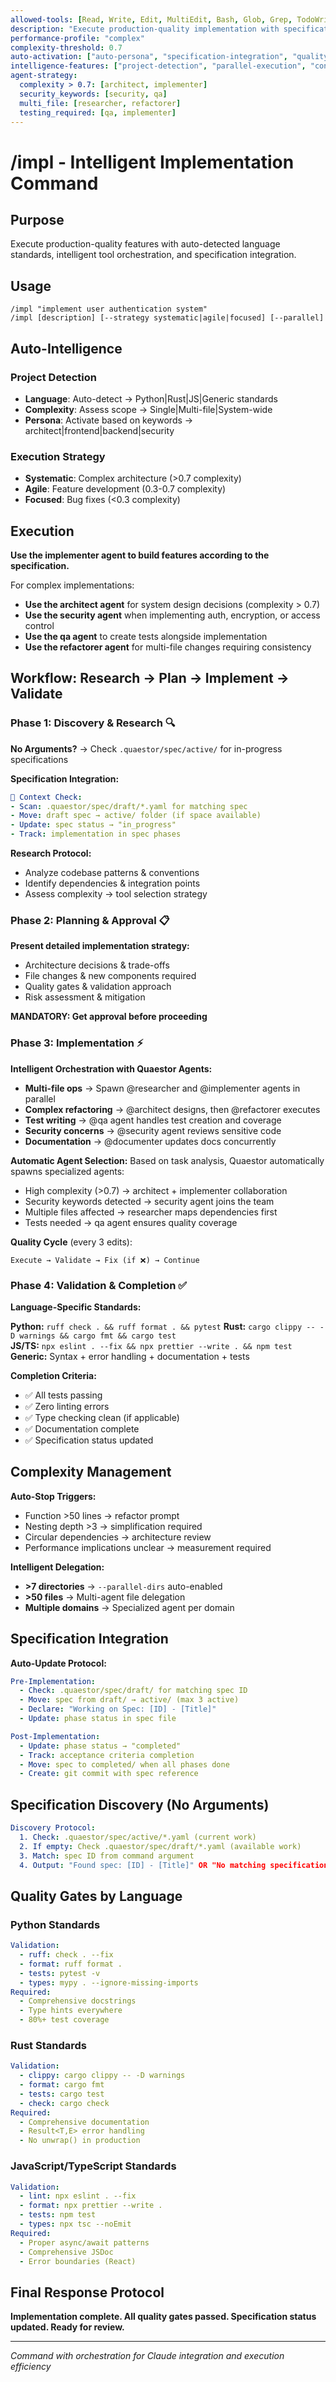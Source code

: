 ```yaml
---
allowed-tools: [Read, Write, Edit, MultiEdit, Bash, Glob, Grep, TodoWrite, Task]
description: "Execute production-quality implementation with specification-driven orchestration"
performance-profile: "complex"
complexity-threshold: 0.7
auto-activation: ["auto-persona", "specification-integration", "quality-gates"]
intelligence-features: ["project-detection", "parallel-execution", "context-awareness"]
agent-strategy:
  complexity > 0.7: [architect, implementer]
  security_keywords: [security, qa]
  multi_file: [researcher, refactorer]
  testing_required: [qa, implementer]
---
```


# /impl - Intelligent Implementation Command

## Purpose
Execute production-quality features with auto-detected language standards, intelligent tool orchestration, and specification integration.

## Usage
```
/impl "implement user authentication system"
/impl [description] [--strategy systematic|agile|focused] [--parallel]
```

## Auto-Intelligence

### Project Detection
- **Language**: Auto-detect → Python|Rust|JS|Generic standards
- **Complexity**: Assess scope → Single|Multi-file|System-wide
- **Persona**: Activate based on keywords → architect|frontend|backend|security

### Execution Strategy
- **Systematic**: Complex architecture (>0.7 complexity)
- **Agile**: Feature development (0.3-0.7 complexity)  
- **Focused**: Bug fixes (<0.3 complexity)

## Execution

**Use the implementer agent to build features according to the specification.**

For complex implementations:
- **Use the architect agent** for system design decisions (complexity > 0.7)
- **Use the security agent** when implementing auth, encryption, or access control
- **Use the qa agent** to create tests alongside implementation
- **Use the refactorer agent** for multi-file changes requiring consistency

## Workflow: Research → Plan → Implement → Validate

### Phase 1: Discovery & Research 🔍
**No Arguments?** → Check `.quaestor/spec/active/` for in-progress specifications

**Specification Integration:**
```yaml
🎯 Context Check:
- Scan: .quaestor/spec/draft/*.yaml for matching spec
- Move: draft spec → active/ folder (if space available)
- Update: spec status → "in_progress"
- Track: implementation in spec phases
```

**Research Protocol:**
- Analyze codebase patterns & conventions
- Identify dependencies & integration points
- Assess complexity → tool selection strategy

### Phase 2: Planning & Approval 📋
**Present detailed implementation strategy:**
- Architecture decisions & trade-offs
- File changes & new components required
- Quality gates & validation approach
- Risk assessment & mitigation

**MANDATORY: Get approval before proceeding**

### Phase 3: Implementation ⚡
**Intelligent Orchestration with Quaestor Agents:**
- **Multi-file ops** → Spawn @researcher and @implementer agents in parallel
- **Complex refactoring** → @architect designs, then @refactorer executes
- **Test writing** → @qa agent handles test creation and coverage
- **Security concerns** → @security agent reviews sensitive code
- **Documentation** → @documenter updates docs concurrently

**Automatic Agent Selection:**
Based on task analysis, Quaestor automatically spawns specialized agents:
- High complexity (>0.7) → architect + implementer collaboration
- Security keywords detected → security agent joins the team
- Multiple files affected → researcher maps dependencies first
- Tests needed → qa agent ensures quality coverage

**Quality Cycle** (every 3 edits):
```
Execute → Validate → Fix (if ❌) → Continue
```

### Phase 4: Validation & Completion ✅
**Language-Specific Standards:**

**Python:** `ruff check . && ruff format . && pytest`
**Rust:** `cargo clippy -- -D warnings && cargo fmt && cargo test`  
**JS/TS:** `npx eslint . --fix && npx prettier --write . && npm test`
**Generic:** Syntax + error handling + documentation + tests

**Completion Criteria:**
- ✅ All tests passing
- ✅ Zero linting errors  
- ✅ Type checking clean (if applicable)
- ✅ Documentation complete
- ✅ Specification status updated

## Complexity Management

**Auto-Stop Triggers:**
- Function >50 lines → refactor prompt
- Nesting depth >3 → simplification required
- Circular dependencies → architecture review
- Performance implications unclear → measurement required

**Intelligent Delegation:**
- **>7 directories** → `--parallel-dirs` auto-enabled
- **>50 files** → Multi-agent file delegation
- **Multiple domains** → Specialized agent per domain

## Specification Integration

**Auto-Update Protocol:**
```yaml
Pre-Implementation:
  - Check: .quaestor/spec/draft/ for matching spec ID
  - Move: spec from draft/ → active/ (max 3 active)
  - Declare: "Working on Spec: [ID] - [Title]"
  - Update: phase status in spec file

Post-Implementation:
  - Update: phase status → "completed"
  - Track: acceptance criteria completion
  - Move: spec to completed/ when all phases done
  - Create: git commit with spec reference
```

## Specification Discovery (No Arguments)
```yaml
Discovery Protocol:
  1. Check: .quaestor/spec/active/*.yaml (current work)
  2. If empty: Check .quaestor/spec/draft/*.yaml (available work)
  3. Match: spec ID from command argument
  4. Output: "Found spec: [ID] - [Title]" OR "No matching specification"
```

## Quality Gates by Language

### Python Standards
```yaml
Validation:
  - ruff: check . --fix
  - format: ruff format .
  - tests: pytest -v
  - types: mypy . --ignore-missing-imports
Required:
  - Comprehensive docstrings
  - Type hints everywhere  
  - 80%+ test coverage
```

### Rust Standards  
```yaml
Validation:
  - clippy: cargo clippy -- -D warnings
  - format: cargo fmt
  - tests: cargo test
  - check: cargo check
Required:
  - Comprehensive documentation
  - Result<T,E> error handling
  - No unwrap() in production
```

### JavaScript/TypeScript Standards
```yaml
Validation:
  - lint: npx eslint . --fix
  - format: npx prettier --write .
  - tests: npm test
  - types: npx tsc --noEmit
Required:
  - Proper async/await patterns
  - Comprehensive JSDoc
  - Error boundaries (React)
```

## Final Response Protocol
**Implementation complete. All quality gates passed. Specification status updated. Ready for review.**

---
*Command with orchestration for Claude integration and execution efficiency*